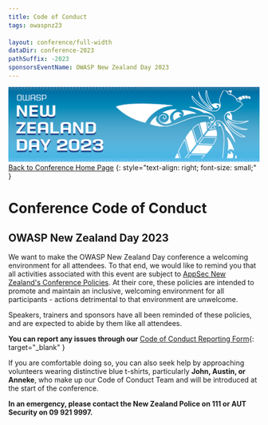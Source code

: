 ```yaml
---
title: Code of Conduct
tags: owaspnz23

layout: conference/full-width
dataDir: conference-2023
pathSuffix: -2023
sponsorsEventName: OWASP New Zealand Day 2023
---
```


[![Web Banner](/assets/images/2023_Banner_Graphic.jpg)](/conference/)   
[Back to Conference Home Page](index.md)
{: style="text-align: right; font-size: small;" }

# Conference Code of Conduct

## OWASP New Zealand Day 2023

We want to make the OWASP New Zealand Day conference a welcoming environment for all attendees. To that end, we would like to remind you that all activities associated with this event are subject to [AppSec New Zealand's Conference Policies](https://appsec.org.nz/about/policies.html). At their core, these policies are intended to promote and maintain an inclusive, welcoming environment for all participants - actions detrimental to that environment are unwelcome.

Speakers, trainers and sponsors have all been reminded of these policies, and are expected to abide by them like all attendees.

**You can report any issues through our** [Code of Conduct Reporting Form](https://forms.gle/z8AUa5YpCNwn9yHe9){: target="_blank" }

If you are comfortable doing so, you can also seek help by approaching volunteers wearing distinctive blue t-shirts, particularly **John, Austin, or Anneke**, who make up our Code of Conduct Team and will be introduced at the start of the conference.

**In an emergency, please contact the New Zealand Police on 111 or AUT Security on 09 921 9997.**
